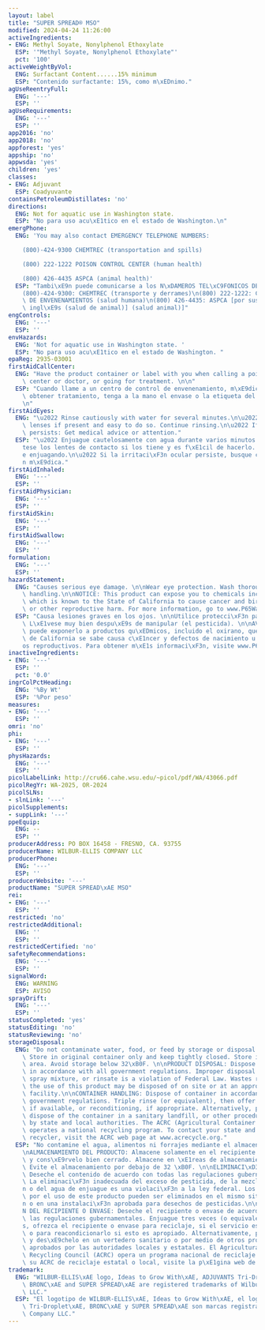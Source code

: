 ```yaml
---
layout: label
title: "SUPER SPREAD® MSO"
modified: 2024-04-24 11:26:00
activeIngredients:
- ENG: Methyl Soyate, Nonylphenol Ethoxylate
  ESP: '"Methyl Soyate, Nonylphenol Ethoxylate"'
  pct: '100'
activeWeightByVol:
  ENG: Surfactant Content......15% minimum
  ESP: "Contenido surfactante: 15%, como m\xEDnimo."
agUseReentryFull:
  ENG: '---'
  ESP: ''
agUseRequirements:
  ENG: '---'
  ESP: ''
app2016: 'no'
app2018: 'no'
appforest: 'yes'
appship: 'no'
appwsda: 'yes'
children: 'yes'
classes:
- ENG: Adjuvant
  ESP: Coadyuvante
containsPetroleumDistillates: 'no'
directions:
  ENG: Not for aquatic use in Washington state.
  ESP: "No para uso acu\xE1tico en el estado de Washington.\n"
emergPhone:
  ENG: 'You may also contact EMERGENCY TELEPHONE NUMBERS:

    (800)-424-9300 CHEMTREC (transportation and spills)

    (800) 222-1222 POISON CONTROL CENTER (human health)

    (800) 426-4435 ASPCA (animal health)'
  ESP: "Tambi\xE9n puede comunicarse a los N\xDAMEROS TEL\xC9FONICOS DE EMERGENCIA:\n\
    (800)-424-9300: CHEMTREC (transporte y derrames)\n(800) 222-1222: CENTRO DE CONTROL\
    \ DE ENVENENAMIENTOS (salud humana)\n(800) 426-4435: ASPCA [por sus siglas en\
    \ ingl\xE9s (salud de animal)] (salud animal)]"
engControls:
  ENG: '---'
  ESP: ''
envHazards:
  ENG: 'Not for aquatic use in Washington state. '
  ESP: "No para uso acu\xE1tico en el estado de Washington. "
epaReg: 2935-03001
firstAidCallCenter:
  ENG: "Have the product container or label with you when calling a poison control\
    \ center or doctor, or going for treatment. \n\n"
  ESP: "Cuando llame a un centro de control de envenenamiento, m\xE9dico o intente\
    \ obtener tratamiento, tenga a la mano el envase o la etiqueta del producto. \n\
    \n"
firstAidEyes:
  ENG: "\u2022 Rinse cautiously with water for several minutes.\n\u2022 Remove contact\
    \ lenses if present and easy to do so. Continue rinsing.\n\u2022 If eye irritation\
    \ persists: Get medical advice or attention."
  ESP: "\u2022 Enjuague cautelosamente con agua durante varios minutos.\n\u2022 Qu\xED\
    tese los lentes de contacto si los tiene y es f\xE1cil de hacerlo. Contin\xFA\
    e enjuagando.\n\u2022 Si la irritaci\xF3n ocular persiste, busque consejo o atenci\xF3\
    n m\xE9dica."
firstAidInhaled:
  ENG: '---'
  ESP: ''
firstAidPhysician:
  ENG: '---'
  ESP: ''
firstAidSkin:
  ENG: '---'
  ESP: ''
firstAidSwallow:
  ENG: '---'
  ESP: ''
formulation:
  ENG: '---'
  ESP: ''
hazardStatement:
  ENG: "Causes serious eye damage. \n\nWear eye protection. Wash thoroughly after\
    \ handling.\n\nNOTICE: This product can expose you to chemicals including Oxirane,\
    \ which is known to the State of California to cause cancer and birth defects\
    \ or other reproductive harm. For more information, go to www.P65Warnings.ca.gov. "
  ESP: "Causa lesiones graves en los ojos. \n\nUtilice protecci\xF3n para los ojos.\
    \ L\xE1vese muy bien despu\xE9s de manipular (el pesticida). \n\nAVISO: Este producto\
    \ puede exponerlo a productos qu\xEDmicos, incluido el oxirano, que en el estado\
    \ de California se sabe causa c\xE1ncer y defectos de nacimiento u otros da\xF1\
    os reproductivos. Para obtener m\xE1s informaci\xF3n, visite www.P65Warnings.ca.gov. "
inactiveIngredients:
- ENG: '---'
  ESP: ''
  pct: '0.0'
ingrColPctHeading:
  ENG: '%By Wt'
  ESP: '%Por peso'
measures:
- ENG: '---'
  ESP: ''
omri: 'no'
phi:
- ENG: '---'
  ESP: ''
physHazards:
  ENG: '---'
  ESP: ''
picolLabelLink: http://cru66.cahe.wsu.edu/~picol/pdf/WA/43066.pdf
picolRegYr: WA-2025, OR-2024
picolSLNs:
- slnLink: '---'
picolSupplements:
- suppLink: '---'
ppeEquip:
  ENG: --
  ESP: ''
producerAddress: PO BOX 16458 - FRESNO, CA. 93755
producerName: WILBUR-ELLIS COMPANY LLC
producerPhone:
  ENG: '---'
  ESP: ''
producerWebsite: '---'
productName: "SUPER SPREAD\xAE MSO"
rei:
- ENG: '---'
  ESP: ''
restricted: 'no'
restrictedAdditional:
  ENG: ''
  ESP: ''
restrictedCertified: 'no'
safetyRecommendations:
  ENG: '---'
  ESP: ''
signalWord:
  ENG: WARNING
  ESP: AVISO
sprayDrift:
  ENG: '---'
  ESP: ''
statusCompleted: 'yes'
statusEditing: 'no'
statusReviewing: 'no'
storageDisposal:
  ENG: "Do not contaminate water, food, or feed by storage or disposal.\n\nSTORAGE:\
    \ Store in original container only and keep tightly closed. Store in closed storage\
    \ area. Avoid storage below 32\xB0F. \n\nPRODUCT DISPOSAL: Dispose of contents\
    \ in accordance with all government regulations. Improper disposal of excess pesticide,\
    \ spray mixture, or rinsate is a violation of Federal Law. Wastes resulting from\
    \ the use of this product may be disposed of on site or at an approved waste disposal\
    \ facility.\n\nCONTAINER HANDLING: Dispose of container in accordance with all\
    \ government regulations. Triple rinse (or equivalent), then offer for recycling,\
    \ if available, or reconditioning, if appropriate. Alternatively, puncture and\
    \ dispose of the container in a sanitary landfill, or other procedures approved\
    \ by state and local authorities. The ACRC (Agricultural Container Recycling Council)\
    \ operates a national recycling program. To contact your state and local ACRC\
    \ recycler, visit the ACRC web page at www.acrecycle.org."
  ESP: "No contamine el agua, alimentos ni forrajes mediante el almacenamiento o desecho.\n\
    \nALMACENAMIENTO DEL PRODUCTO: Almacene solamente en el recipiente o envases original\
    \ y cons\xE9rvelo bien cerrado. Almacene en \xE1reas de almacenamiento cerradas.\
    \ Evite el almacenamiento por debajo de 32 \xB0F. \n\nELIMINACI\xD3N DEL PRODUCTO:\
    \ Deseche el contenido de acuerdo con todas las regulaciones gubernamentales.\
    \ La eliminaci\xF3n inadecuada del exceso de pesticida, de la mezcla de la aspersi\xF3\
    n o del agua de enjuague es una violaci\xF3n a la ley federal. Los desechos derivados\
    \ por el uso de este producto pueden ser eliminados en el mismo sitio de aplicaci\xF3\
    n o en una instalaci\xF3n aprobada para desechos de pesticidas.\n\nMANEJO O MANIPULACI\xD3\
    N DEL RECIPIENTE O ENVASE: Deseche el recipiente o envase de acuerdo con todas\
    \ las regulaciones gubernamentales. Enjuague tres veces (o equivalente), despu\xE9\
    s, ofrezca el recipiente o envase para reciclaje, si el servicio est\xE1 disponible\
    \ o para reacondicionarlo si esto es apropiado. Alternativamente, perf\xF3relo\
    \ y des\xE9chelo en un vertedero sanitario o por medio de otros procedimientos\
    \ aprobados por las autoridades locales y estatales. El Agricultural Container\
    \ Recycling Council (ACRC) opera un programa nacional de reciclaje. Para contactar\
    \ su ACRC de reciclaje estatal o local, visite la p\xE1gina web de ACRC: www.acrecycle.org."
trademark:
  ENG: "WILBUR-ELLIS\xAE logo, Ideas to Grow With\xAE, ADJUVANTS Tri-Droplet\xAE logo,\
    \ BRONC\xAE and SUPER SPREAD\xAE are registered trademarks of Wilbur-Ellis Company\
    \ LLC."
  ESP: "El logotipo de WILBUR-ELLIS\xAE, Ideas to Grow With\xAE, el logotipo de ADJUVANTS\
    \ Tri-Droplet\xAE, BRONC\xAE y SUPER SPREAD\xAE son marcas registradas de Wilbur-Ellis\
    \ Company LLC."
---
```

